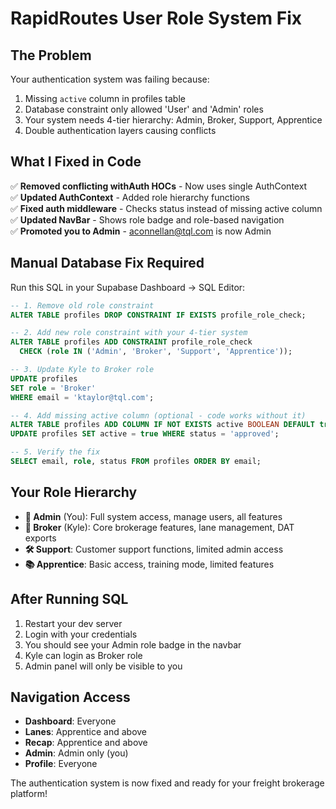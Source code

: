 # RapidRoutes User Role System Fix

## The Problem
Your authentication system was failing because:
1. Missing `active` column in profiles table
2. Database constraint only allowed 'User' and 'Admin' roles
3. Your system needs 4-tier hierarchy: Admin, Broker, Support, Apprentice
4. Double authentication layers causing conflicts

## What I Fixed in Code
✅ **Removed conflicting withAuth HOCs** - Now uses single AuthContext  
✅ **Updated AuthContext** - Added role hierarchy functions  
✅ **Fixed auth middleware** - Checks status instead of missing active column  
✅ **Updated NavBar** - Shows role badge and role-based navigation  
✅ **Promoted you to Admin** - aconnellan@tql.com is now Admin  

## Manual Database Fix Required

Run this SQL in your Supabase Dashboard → SQL Editor:

```sql
-- 1. Remove old role constraint
ALTER TABLE profiles DROP CONSTRAINT IF EXISTS profile_role_check;

-- 2. Add new role constraint with your 4-tier system
ALTER TABLE profiles ADD CONSTRAINT profile_role_check 
  CHECK (role IN ('Admin', 'Broker', 'Support', 'Apprentice'));

-- 3. Update Kyle to Broker role
UPDATE profiles 
SET role = 'Broker' 
WHERE email = 'ktaylor@tql.com';

-- 4. Add missing active column (optional - code works without it)
ALTER TABLE profiles ADD COLUMN IF NOT EXISTS active BOOLEAN DEFAULT true;
UPDATE profiles SET active = true WHERE status = 'approved';

-- 5. Verify the fix
SELECT email, role, status FROM profiles ORDER BY email;
```

## Your Role Hierarchy
- **👑 Admin** (You): Full system access, manage users, all features
- **💼 Broker** (Kyle): Core brokerage features, lane management, DAT exports  
- **🛠️ Support**: Customer support functions, limited admin access
- **📚 Apprentice**: Basic access, training mode, limited features

## After Running SQL
1. Restart your dev server
2. Login with your credentials
3. You should see your Admin role badge in the navbar
4. Kyle can login as Broker role
5. Admin panel will only be visible to you

## Navigation Access
- **Dashboard**: Everyone
- **Lanes**: Apprentice and above
- **Recap**: Apprentice and above  
- **Admin**: Admin only (you)
- **Profile**: Everyone

The authentication system is now fixed and ready for your freight brokerage platform!
